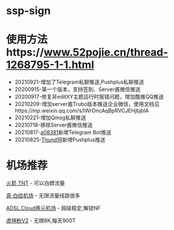 # ssp-sign

# 使用方法https://www.52pojie.cn/thread-1268795-1-1.html
- 20210921-增加了Telegram私聊推送,Pushplus私聊推送
- 20200915-第一个版本，支持签到、Server酱微信推送
- 20200917-修复非editXY主题运行时报错问题，增加酷推QQ推送
- 20210209-增加server酱Trubo版本推送企业微信，使用文档见https://mp.weixin.qq.com/s/IWrOncAqBpRVCJEHjbjbIA
- 20210221-增加Qmsg私聊推送
- 20210718-移除Server酱微信推送
- 20210817-[a08381](https://github.com/a08381)新增Telegram Bot推送
- 20210825-[Thund1R](https://github.com/Thund1R)新增Pushplus推送

# 机场推荐
[火箭 TNT](https://koozk.com/auth/register?code=7zKd) - 可以白嫖流量  

[真·白给机场](https://portal.getfree.cloud/user) - 无限流量线路很多

[ADSL.Cloud两元机场](https://portal.adsl.cloud/auth/register?code=TZIx) - 超级稳定,解锁NF

[虚坤粉V2](https://www.cxkv2.xyz/auth/register?code=dENk) - 无限8K,每天900T
